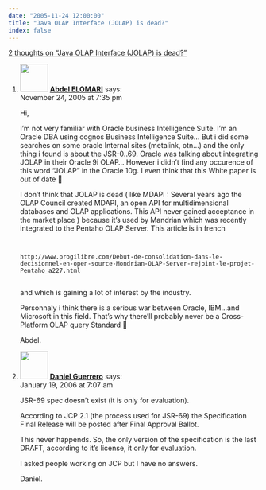 ```yaml
---
date: "2005-11-24 12:00:00"
title: "Java OLAP Interface (JOLAP) is dead?"
index: false
---
```


[2 thoughts on &ldquo;Java OLAP Interface (JOLAP) is dead?&rdquo;](/lemire/blog/2005/11-24-java-olap-interface-jolap-is-dead)

<ol class="comment-list">
<li id="comment-3318" class="comment even thread-even depth-1">
<div class="comment-author vcard">
<img alt src="https://secure.gravatar.com/avatar/872943d20b7ea40d0ffbb1f6193322a4?s=56&#038;d=mm&#038;r=g" srcset="https://secure.gravatar.com/avatar/872943d20b7ea40d0ffbb1f6193322a4?s=112&#038;d=mm&#038;r=g 2x" class="avatar avatar-56 photo" height="56" width="56" decoding="async" /> <b class="fn"><a href="https://systemeetl.blogspot.com" class="url" rel="ugc external nofollow">Abdel ELOMARI</a></b> <span class="says">says:</span> </div>
<div class="comment-metadata"><time datetime="2005-11-24T19:35:11+00:00">November 24, 2005 at 7:35 pm</time></a> </div>
<div class="comment-content">
<p>Hi,</p>
<p>I&rsquo;m not very familiar with Oracle business Intelligence Suite. I&rsquo;m an Oracle DBA using cognos Business Intelligence Suite&#8230; But i did some searches on some oracle Internal sites (metalink, otn&#8230;) and the only thing i found is about the JSR-0..69. Oracle was talking about integrating JOLAP in their Oracle 9i OLAP&#8230; However i didn&rsquo;t find any occurence of this word &ldquo;JOLAP&rdquo; in the Oracle 10g. I even think that this White paper is out of date 🙂</p>
<p>I don&rsquo;t think that JOLAP is dead ( like MDAPI : Several years ago the OLAP Council created MDAPI, an open API for multidimensional databases and OLAP applications. This API never gained acceptance in the market place ) because it&rsquo;s used by Mandrian which was recently integrated to the Pentaho OLAP Server. This article is in french </p>
<p><code><br/>
http://www.progilibre.com/Debut-de-consolidation-dans-le-decisionnel-en-open-source-Mondrian-OLAP-Server-rejoint-le-projet-Pentaho_a227.html<br/>
</code></p>
<p> and which is gaining a lot of interest by the industry.</p>
<p>Personnaly i think there is a serious war between Oracle, IBM&#8230;and Microsoft in this field. That&rsquo;s why there&rsquo;ll probably never be a Cross-Platform OLAP query Standard 🙁</p>
<p>Abdel.</p>
</div>
</li>
<li id="comment-3598" class="comment odd alt thread-odd thread-alt depth-1">
<div class="comment-author vcard">
<img alt src="https://secure.gravatar.com/avatar/59b9164458dac798d4f80657bb6c3374?s=56&#038;d=mm&#038;r=g" srcset="https://secure.gravatar.com/avatar/59b9164458dac798d4f80657bb6c3374?s=112&#038;d=mm&#038;r=g 2x" class="avatar avatar-56 photo" height="56" width="56" decoding="async" /> <b class="fn"><a href="http://www.ideasoft.biz" class="url" rel="ugc external nofollow">Daniel Guerrero</a></b> <span class="says">says:</span> </div>
<div class="comment-metadata"><time datetime="2006-01-19T07:07:35+00:00">January 19, 2006 at 7:07 am</time></a> </div>
<div class="comment-content">
<p>JSR-69 spec doesn&rsquo;t exist (it is only for evaluation).</p>
<p>According to JCP 2.1 (the process used for JSR-69) the Specification Final Release will be posted after Final Approval Ballot. </p>
<p>This never happends. So, the only version of the specification is the last DRAFT, according to it&rsquo;s license, it only for evaluation. </p>
<p>I asked people working on JCP but I have no answers.</p>
<p>Daniel.</p>
</div>
</li>
</ol>
